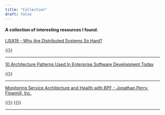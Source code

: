 ```yaml
---
title: "Collection"
draft: false
---
```


#### A collection of interesting resources I found.


[LISA19 - Why Are Distributed Systems So Hard?](https://www.youtube.com/watch?v=bG9AQ9ce5Zo&ab_channel=USENIX)

{{<tag tag="architecture">}} 

---
[10 Architecture Patterns Used In Enterprise Software Development Today](https://www.youtube.com/watch?v=BrT3AO8bVQY&ab_channel=CodingTech)

{{<tag tag="architecture">}} 

---
[Monitoring Service Architecture and Health with BPF - Jonathan Perry, Flowmill, Inc.](https://www.youtube.com/watch?v=J2NWvh3lgJI&ab_channel=CNCF%5BCloudNativeComputingFoundation%5D)


{{<tag tag="ebpf">}} {{<tag tag="architecture">}} 

---
